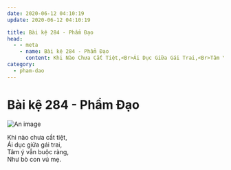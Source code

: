 ```yaml
---
date: 2020-06-12 04:10:19
update: 2020-06-12 04:10:19

title: Bài kệ 284 - Phẩm Đạo
head:
  - - meta
    - name: Bài kệ 284 - Phẩm Đạo
      content: Khi Nào Chưa Cắt Tiệt,<Br>Ái Dục Giữa Gái Trai,<Br>Tâm Ý Vẫn Buộc Ràng,<Br>Như Bò Con Vú Mẹ.<Br>
category:
  - pham-dao
---
```


# Bài kệ 284 - Phẩm Đạo

![An image](/img/pham-dao/pham-dao-284.jpg)

Khi nào chưa cắt tiệt,<br>Ái dục giữa gái trai,<br>Tâm ý vẫn buộc ràng,<br>Như bò con vú mẹ.<br>
